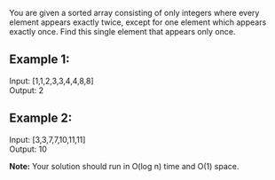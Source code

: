 You are given a sorted array consisting of only integers where every element appears exactly twice, except for one element which appears exactly once. Find this single element that appears only once.

## Example 1:

Input: [1,1,2,3,3,4,4,8,8]  
Output: 2

## Example 2:

Input: [3,3,7,7,10,11,11]  
Output: 10

**Note:** Your solution should run in O(log n) time and O(1) space.
